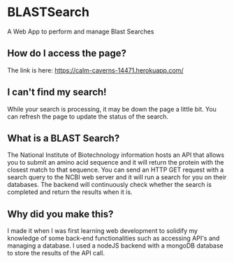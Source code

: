 # BLASTSearch
A Web App to perform and manage Blast Searches

## How do I access the page?
The link is here: https://calm-caverns-14471.herokuapp.com/

## I can't find my search! 
While your search is processing, it may be down the page a little bit. You can refresh the page to update the status of the search. 

## What is a BLAST Search?
The National Institute of Biotechnology information hosts an API that allows you to submit an amino acid sequence and it will return the protein
with the closest match to that sequence. You can send an HTTP GET request with a search query to the NCBI web server and it will run a search for you 
on their databases. The backend will continuously check whether the search is completed and return the results when it is. 

## Why did you make this?
I made it when I was first learning web development to solidify my knowledge of some back-end functionalities such as accessing API's 
and managing a database. I used a nodeJS backend with a mongoDB database to store the results of the API call. 
